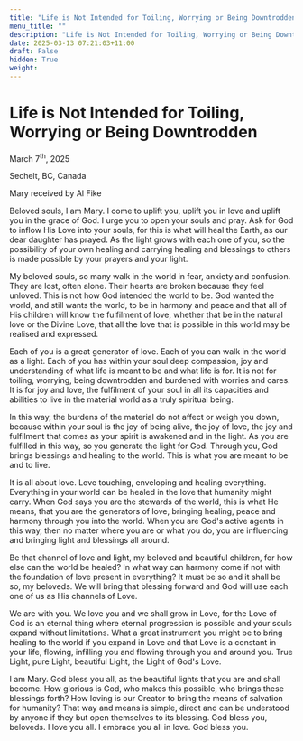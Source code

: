```yaml
---
title: "Life is Not Intended for Toiling, Worrying or Being Downtrodden"
menu_title: ""
description: "Life is Not Intended for Toiling, Worrying or Being Downtrodden"
date: 2025-03-13 07:21:03+11:00
draft: False
hidden: True
weight:
---
```

# Life is Not Intended for Toiling, Worrying or Being Downtrodden

March 7<sup>th</sup>, 2025

Sechelt, BC, Canada

Mary received by Al Fike

Beloved souls, I am Mary. I come to uplift you, uplift you in love and uplift you in the grace of God. I urge you to open your souls and pray. Ask for God to inflow His Love into your souls, for this is what will heal the Earth, as our dear daughter has prayed. As the light grows with each one of you, so the possibility of your own healing and carrying healing and blessings to others is made possible by your prayers and your light.

My beloved souls, so many walk in the world in fear, anxiety and confusion. They are lost, often alone. Their hearts are broken because they feel unloved. This is not how God intended the world to be. God wanted the world, and still wants the world, to be in harmony and peace and that all of His children will know the fulfilment of love, whether that be in the natural love or the Divine Love, that all the love that is possible in this world may be realised and expressed.

Each of you is a great generator of love. Each of you can walk in the world as a light. Each of you has within your soul deep compassion, joy and understanding of what life is meant to be and what life is for. It is not for toiling, worrying, being downtrodden and burdened with worries and cares. It is for joy and love, the fulfilment of your soul in all its capacities and abilities to live in the material world as a truly spiritual being.

In this way, the burdens of the material do not affect or weigh you down, because within your soul is the joy of being alive, the joy of love, the joy and fulfilment that comes as your spirit is awakened and in the light. As you are fulfilled in this way, so you generate the light for God. Through you, God brings blessings and healing to the world. This is what you are meant to be and to live.

It is all about love. Love touching, enveloping and healing everything. Everything in your world can be healed in the love that humanity might carry. When God says you are the stewards of the world, this is what He means, that you are the generators of love, bringing healing, peace and harmony through you into the world. When you are God's active agents in this way, then no matter where you are or what you do, you are influencing and bringing light and blessings all around.

Be that channel of love and light, my beloved and beautiful children, for how else can the world be healed? In what way can harmony come if not with the foundation of love present in everything? It must be so and it shall be so, my beloveds. We will bring that blessing forward and God will use each one of us as His channels of Love.

We are with you. We love you and we shall grow in Love, for the Love of God is an eternal thing where eternal progression is possible and your souls expand without limitations. What a great instrument you might be to bring healing to the world if you expand in Love and that Love is a constant in your life, flowing, infilling you and flowing through you and around you. True Light, pure Light, beautiful Light, the Light of God's Love.

I am Mary. God bless you all, as the beautiful lights that you are and shall become. How glorious is God, who makes this possible, who brings these blessings forth? How loving is our Creator to bring the means of salvation for humanity? That way and means is simple, direct and can be understood by anyone if they but open themselves to its blessing. God bless you, beloveds. I love you all. I embrace you all in love. God bless you.
